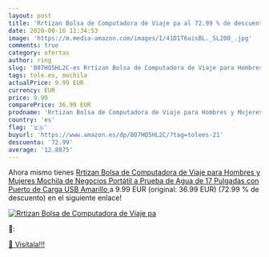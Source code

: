 ```yaml
---
layout: post
title: 'Rrtizan Bolsa de Computadora de Viaje pa al 72.99 % de descuento'
date: 2020-08-16 11:34:53
image: 'https://m.media-amazon.com/images/I/41D1T6uisBL._SL200_.jpg'
comments: true
category: ofertas
author: ring
slug: 'B07HQ5HL2C-es Rrtizan Bolsa de Computadora de Viaje para Hombres y...'
tags: tole.es, mochila
actualPrice: 9.99 EUR
currency: EUR
price: 9.99
comparePrice: 36.99 EUR
prodname: 'Rrtizan Bolsa de Computadora de Viaje para Hombres y Mujeres  Mochila de Negocios Portátil a Prueba de Agua de 17 Pulgadas con Puerto de Carga USB  Amarillo '
country: 'es'
flag: '🇪🇸'
buyurl: 'https://www.amazon.es/dp/B07HQ5HL2C/?tag=tolees-21'
descuento: '72.99'
average: '12.8075'
---
```


Ahora mismo tienes [Rrtizan Bolsa de Computadora de Viaje para Hombres y Mujeres  Mochila de Negocios Portátil a Prueba de Agua de 17 Pulgadas con Puerto de Carga USB  Amarillo ](https://www.amazon.es/dp/B07HQ5HL2C/?tag=tolees-21) a 9.99 EUR (original: 36.99 EUR) (72.99 %  de descuento) en el siguiente enlace!

[![Rrtizan Bolsa de Computadora de Viaje pa](https://m.media-amazon.com/images/I/41D1T6uisBL._SL200_.jpg)](https://www.amazon.es/dp/B07HQ5HL2C/?tag=tolees-21)

🔎:


[🛒 Visítala!!!](https://www.amazon.es/dp/B07HQ5HL2C/?tag=tolees-21)
